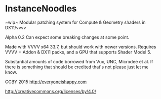 # InstanceNoodles
~wip~ Modular patching system for Compute & Geometry shaders in DX11/vvvv

Alpha 0.2 
Can expect some breaking changes at some point.

Made with VVVV x64 33.7, but should work with newer versions.  Requires VVVV + Addon & DX11 packs, and a GPU that supports Shader Model 5.

Substantial amounts of code borrowed from Vux, UNC, Microdee et al.  If there is something that should be credited that's not please just let me know.

CCBY 2015  http://everyoneishappy.com

http://creativecommons.org/licenses/by/4.0/
